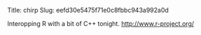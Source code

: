 Title: chirp
Slug: eefd30e5475f71e0c8fbbc943a992a0d

Interopping R with a bit of C++ tonight. <a href="http://www.r-project.org/">http://www.r-project.org/</a>
